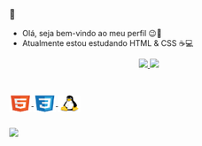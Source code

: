 ### 👋

- Olá, seja bem-vindo ao meu perfil 😉🖖
- Atualmente estou estudando HTML & CSS ☕💻

<div align="center">
  <a href="https://github.com/kelviny01">
  <img height="180em" src="https://github-readme-stats.vercel.app/api?username=kelviny01&show_icons=true&theme=dark&include_all_commits=true&count_private=true"/>
  <img height="180em" src="https://github-readme-stats.vercel.app/api/top-langs/?username=kelviny01&layout=compact&langs_count=7&theme=dark"/>
</div>

 ##

<div style="display: inline_block"><br>
  <img align="center" alt="kelviny01-HTML" height="30" width="40" src="https://raw.githubusercontent.com/devicons/devicon/master/icons/html5/html5-original.svg">
  <img align="center" alt="kelviny01-CSS" height="30" width="40" src="https://raw.githubusercontent.com/devicons/devicon/master/icons/css3/css3-original.svg">
  <img align="center" alt="kelviny01-linux" height="30" width="40" src="https://raw.githubusercontent.com/devicons/devicon/master/icons/linux/linux-original.svg">
</div>

 ##

<div>
  <a href="https://instagram.com/kelviny_m" target="_blank"><img src="https://img.shields.io/badge/-Instagram-%23E4405F?style=for-the-badge&logo=instagram&logoColor=white" target="_blank"></a>
</div>
